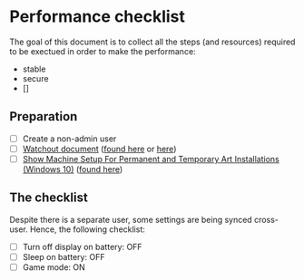 # Performance checklist

The goal of this document is to collect all the steps (and resources) required to be exectued in order to make the performance:

* stable
* secure
* []

## Preparation

* [ ] Create a non-admin user
* [ ] [Watchout document](./WATCHOUT-Windows_10_Enterprise_Tweaking_Guide.pdf) ([found here](https://forum.derivative.ca/uploads/short-url/cpDyVspu0kWj49QkJWwfjMWOJOL.pdf) or [here](https://cdn.dataton.com/Files-PDF-etc/content_offers/WATCHOUT-Windows_10_Enterprise_Tweaking_Guide.pdf?mtime=20180615134405))
* [ ] [Show Machine Setup For Permanent and Temporary Art Installations (Windows 10)](./tomsepe.pdf) ([found here](https://tomsepe.com/sepeblog/2020/11/08/show-machine-setup-for-permanent-and-temporary-art-installations-windows-10/))

## The checklist

Despite there is a separate user, some settings are being synced cross-user. Hence, the following checklist:

* [ ] Turn off display on battery: OFF
* [ ] Sleep on battery: OFF
* [ ] Game mode: ON
